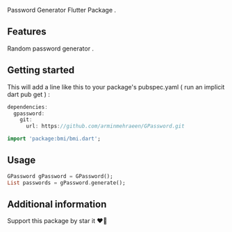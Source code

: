 Password Generator Flutter Package .

## Features

Random password generator .

## Getting started

This will add a line like this to your package's pubspec.yaml ( run an implicit dart pub get ) :

```dart
dependencies:
  gpassword:
    git:
      url: https://github.com/arminmehraeen/GPassword.git
```

```dart
import 'package:bmi/bmi.dart';
```

## Usage

```dart
GPassword gPassword = GPassword();
List passwords = gPassword.generate();
```

## Additional information
Support this package by star it :heart_on_fire:
